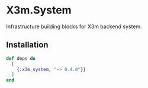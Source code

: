 # X3m.System

Infrastructure building blocks for X3m backend system.

## Installation

```elixir
def deps do
  [
    {:x3m_system, "~> 0.4.0"}}
  ]
end
```
